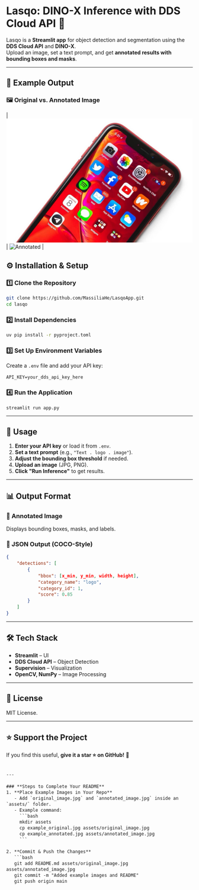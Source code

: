 
# **Lasqo: DINO-X Inference with DDS Cloud API** 🚀  

Lasqo is a **Streamlit app** for object detection and segmentation using the **DDS Cloud API** and **DINO-X**.  
Upload an image, set a text prompt, and get **annotated results with bounding boxes and masks**.

---

## 📌 **Example Output**  

### 🖼️ **Original vs. Annotated Image**  
| ![Original](assets/iphone-apps-app-store.jpg) | ![Annotated](assets/iphone-apps-app-store-annotated.png) | 

## ⚙️ **Installation & Setup**  

### **1️⃣ Clone the Repository**  
```bash
git clone https://github.com/MassiliaHe/LasqoApp.git
cd lasqo
```

### **2️⃣ Install Dependencies**  
```bash
uv pip install -r pyproject.toml
```

### **3️⃣ Set Up Environment Variables**  
Create a `.env` file and add your API key:  
```env
API_KEY=your_dds_api_key_here
```

### **4️⃣ Run the Application**  
```bash
streamlit run app.py
```

---

## 🎯 **Usage**  

1. **Enter your API key** or load it from `.env`.  
2. **Set a text prompt** (e.g., `"Text . logo . image"`).  
3. **Adjust the bounding box threshold** if needed.  
4. **Upload an image** (JPG, PNG).  
5. **Click "Run Inference"** to get results.  

---

## 📊 **Output Format**  

### **📌 Annotated Image**  
Displays bounding boxes, masks, and labels.  

### **📌 JSON Output (COCO-Style)**  
```json
{
    "detections": [
        {
            "bbox": [x_min, y_min, width, height],
            "category_name": "logo",
            "category_id": 1,
            "score": 0.85
        }
    ]
}
```

---

## 🛠 **Tech Stack**  
- **Streamlit** – UI  
- **DDS Cloud API** – Object Detection  
- **Supervision** – Visualization  
- **OpenCV, NumPy** – Image Processing  

---

## 📜 **License**  
MIT License.  

---

## ⭐ **Support the Project**  
If you find this useful, **give it a star ⭐ on GitHub!** 🎉
```

---

### **Steps to Complete Your README**
1. **Place Example Images in Your Repo**  
   - Add `original_image.jpg` and `annotated_image.jpg` inside an `assets/` folder.
   - Example command:
     ```bash
     mkdir assets
     cp example_original.jpg assets/original_image.jpg
     cp example_annotated.jpg assets/annotated_image.jpg
     ```

2. **Commit & Push the Changes**  
   ```bash
   git add README.md assets/original_image.jpg assets/annotated_image.jpg
   git commit -m "Added example images and README"
   git push origin main
   ```
